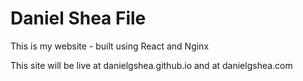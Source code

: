 # Daniel Shea File

This is my website - built using React and Nginx

This site will be live at danielgshea.github.io and at danielgshea.com
